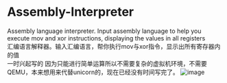 # Assembly-Interpreter
Assembly language interpreter. Input assembly language to help you execute mov and xor instructions, displaying the values in all registers  
汇编语言解释器。输入汇编语言，帮你执行mov与xor指令，显示出所有寄存器内的值  
一时兴起写的 因为只能进行简单运算所以不需要复杂的虚拟机环境，不需要QEMU，本来想用来代替unicorn的，现在已经没有时间写完了。
![image](https://github.com/Lynnette177/Assembly-Interpreter/assets/68948483/877422cf-9cde-4599-a551-f87da7029772)
